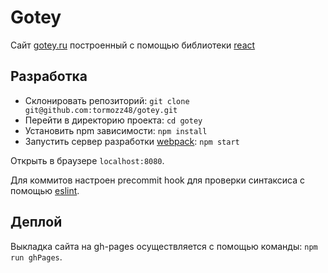 # Gotey

Сайт [gotey.ru](http://gotey.ru) построенный с помощью библиотеки [react](https://reactjs.org/)

## Разработка

* Склонировать репозиторий: `git clone git@github.com:tormozz48/gotey.git`
* Перейти в директорию проекта: `cd gotey`
* Установить npm зависимости: `npm install`
* Запустить сервер разработки [webpack](https://webpack.js.org/): `npm start`

Открыть в браузере `localhost:8080`.

Для коммитов настроен precommit hook для проверки синтаксиса с помощью [eslint](https://eslint.org/).

## Деплой

Выкладка сайта на gh-pages осуществляется с помощью команды: `npm run ghPages`.


